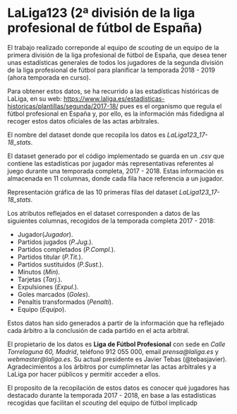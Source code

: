 # LaLiga123 (2ª división de la liga profesional de fútbol de España)

El trabajo realizado correponde al equipo de _scouting_ de un equipo de la primera división de la liga profesional de fútbol de España, que desea tener unas estadísticas generales de todos los jugadores de la segunda división de la liga profesional de fútbol para planificar la temporada 2018 - 2019 (ahora temporada en curso).

Para obtener estos datos, se ha recurrido a las estadísticas históricas de LaLiga, en su web:
https://www.laliga.es/estadisticas-historicas/plantillas/segunda/2017-18/
pues es el organismo que regula el fútbol profesional en España y, por ello, es la información más fidedigna al recoger estos datos oficiales de las actas arbitrales.


El nombre del dataset donde que recopila los datos es _LaLiga123_17-18_stats_.



El dataset generado por el código implementado se guarda en un _.csv_ que contiene las estadísticas por jugador más representativas referentes al juego durante una temporada completa, 2017 - 2018. Estas información es almacenada en 11 columnas, donde cada fila hace referencia a un jugador.


Representación gráfica de las 10 primeras filas del dataset _LaLiga123_17-18_stats_.


Los atributos reflejados en el dataset corresponden a datos de las siguientes columnas, recogidos de la temporada completa 2017 - 2018:

- Jugador(_Jugador_).
- Partidos jugados (_P.Jug._).
- Partidos completados (_P.Compl._).
- Partidos titular (_P.Tit._).
- Partidos sustituidos (_P.Sust._).
- Minutos (_Min_).
- Tarjetas (_Tarj._).
- Expulsiones (_Expul._).
- Goles marcados (_Goles_).
- Penaltis transformados (_Penalti_).
- Equipo (_Equipo_).

Estos datos han sido generados a partir de la información que ha reflejado cada árbitro a la conclusión de cada partido en el acta arbitral.


El propietario de los datos es **Liga de Fútbol Profesional** con sede en _Calle Torrelaguna 60, Madrid_, teléfono 912 055 000, email _prensa@laliga.es_ y _webmaster@laliga.es_. Su actual presidente es Javier Tebas (@tebasjavier).
Agradecimientos a los árbitros por cumplimnetar las actas arbitrales y a LaLiga por hacer públicos y permitir acceder a ellos.


El proposito de la recopilación de estos datos es conocer qué jugadores has destacado durante la temporada 2017 - 2018, en base a las estadísticas recogidas que facilitan el _scouting_ del equipo de fútbol implicadp








